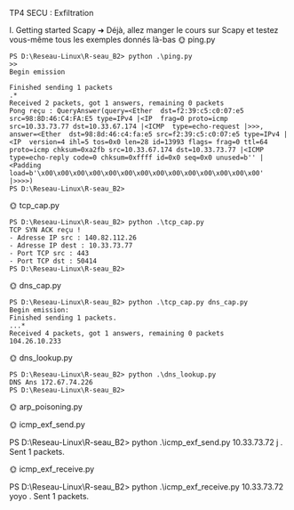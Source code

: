 TP4 SECU : Exfiltration


I. Getting started Scapy
➜ Déjà, allez manger le cours sur Scapy et testez vous-même tous les exemples donnés là-bas
🌞 ping.py

```
PS D:\Reseau-Linux\R-seau_B2> python .\ping.py
>>
Begin emission

Finished sending 1 packets
.*
Received 2 packets, got 1 answers, remaining 0 packets
Pong reçu : QueryAnswer(query=<Ether  dst=f2:39:c5:c0:07:e5 src=98:8D:46:C4:FA:E5 type=IPv4 |<IP  frag=0 proto=icmp src=10.33.73.77 dst=10.33.67.174 |<ICMP  type=echo-request |>>>, answer=<Ether  dst=98:8d:46:c4:fa:e5 src=f2:39:c5:c0:07:e5 type=IPv4 |<IP  version=4 ihl=5 tos=0x0 len=28 id=13993 flags= frag=0 ttl=64 proto=icmp chksum=0xa2fb src=10.33.67.174 dst=10.33.73.77 |<ICMP  type=echo-reply code=0 chksum=0xffff id=0x0 seq=0x0 unused=b'' |<Padding  load=b'\x00\x00\x00\x00\x00\x00\x00\x00\x00\x00\x00\x00\x00\x00' |>>>>)
PS D:\Reseau-Linux\R-seau_B2>
```

🌞 tcp_cap.py

```
PS D:\Reseau-Linux\R-seau_B2> python .\tcp_cap.py
TCP SYN ACK reçu !
- Adresse IP src : 140.82.112.26
- Adresse IP dest : 10.33.73.77
- Port TCP src : 443
- Port TCP dst : 50414
PS D:\Reseau-Linux\R-seau_B2>
```

🌞 dns_cap.py

```
PS D:\Reseau-Linux\R-seau_B2> python .\tcp_cap.py dns_cap.py 
Begin emission:
Finished sending 1 packets.
...*
Received 4 packets, got 1 answers, remaining 0 packets
104.26.10.233
```

🌞 dns_lookup.py

```
PS D:\Reseau-Linux\R-seau_B2> python .\dns_lookup.py
DNS Ans 172.67.74.226
PS D:\Reseau-Linux\R-seau_B2>
```

🌞 arp_poisoning.py


🌞 icmp_exf_send.py

PS D:\Reseau-Linux\R-seau_B2> python .\icmp_exf_send.py  10.33.73.72 j
.
Sent 1 packets.


🌞 icmp_exf_receive.py

PS D:\Reseau-Linux\R-seau_B2> python .\icmp_exf_receive.py  10.33.73.72 yoyo
.
Sent 1 packets.

